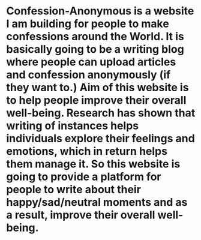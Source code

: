 # Confession-Anonymous is a website I am building for people to make confessions around the World. It is basically going to be a writing blog where people can upload articles and confession anonymously (if they want to.) Aim of this website is to help people improve their overall well-being. Research has shown that writing of instances helps individuals explore their feelings and emotions, which in return helps them manage it. So this website is going to provide a platform for people to write about their happy/sad/neutral moments and as a result, improve their overall well-being.  
